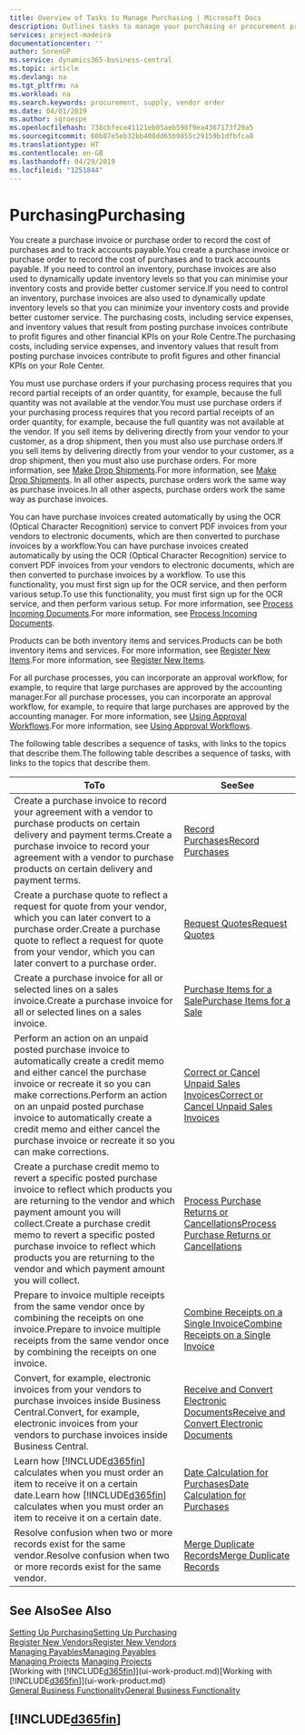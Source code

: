 ```yaml
---
title: Overview of Tasks to Manage Purchasing | Microsoft Docs
description: Outlines tasks to manage your purchasing or procurement processes, including how purchase invoices and purchase orders work.
services: project-madeira
documentationcenter: ''
author: SorenGP
ms.service: dynamics365-business-central
ms.topic: article
ms.devlang: na
ms.tgt_pltfrm: na
ms.workload: na
ms.search.keywords: procurement, supply, vendor order
ms.date: 04/01/2019
ms.author: sgroespe
ms.openlocfilehash: 738cbfece41121eb05aeb598f9ea4367173f29a5
ms.sourcegitcommit: 60b87e5eb32bb408dd65b9855c29159b1dfbfca8
ms.translationtype: HT
ms.contentlocale: en-GB
ms.lasthandoff: 04/29/2019
ms.locfileid: "1251844"
---
```

# <a name="purchasing"></a><span data-ttu-id="d4f55-103">Purchasing</span><span class="sxs-lookup"><span data-stu-id="d4f55-103">Purchasing</span></span>
<span data-ttu-id="d4f55-104">You create a purchase invoice or purchase order to record the cost of purchases and to track accounts payable.</span><span class="sxs-lookup"><span data-stu-id="d4f55-104">You create a purchase invoice or purchase order to record the cost of purchases and to track accounts payable.</span></span> <span data-ttu-id="d4f55-105">If you need to control an inventory, purchase invoices are also used to dynamically update inventory levels so that you can minimise your inventory costs and provide better customer service.</span><span class="sxs-lookup"><span data-stu-id="d4f55-105">If you need to control an inventory, purchase invoices are also used to dynamically update inventory levels so that you can minimize your inventory costs and provide better customer service.</span></span> <span data-ttu-id="d4f55-106">The purchasing costs, including service expenses, and inventory values that result from posting purchase invoices contribute to profit figures and other financial KPIs on your Role Centre.</span><span class="sxs-lookup"><span data-stu-id="d4f55-106">The purchasing costs, including service expenses, and inventory values that result from posting purchase invoices contribute to profit figures and other financial KPIs on your Role Center.</span></span>

<span data-ttu-id="d4f55-107">You must use purchase orders if your purchasing process requires that you record partial receipts of an order quantity, for example, because the full quantity was not available at the vendor.</span><span class="sxs-lookup"><span data-stu-id="d4f55-107">You must use purchase orders if your purchasing process requires that you record partial receipts of an order quantity, for example, because the full quantity was not available at the vendor.</span></span> <span data-ttu-id="d4f55-108">If you sell items by delivering directly from your vendor to your customer, as a drop shipment, then you must also use purchase orders.</span><span class="sxs-lookup"><span data-stu-id="d4f55-108">If you sell items by delivering directly from your vendor to your customer, as a drop shipment, then you must also use purchase orders.</span></span> <span data-ttu-id="d4f55-109">For more information, see [Make Drop Shipments](sales-how-drop-shipment.md).</span><span class="sxs-lookup"><span data-stu-id="d4f55-109">For more information, see [Make Drop Shipments](sales-how-drop-shipment.md).</span></span> <span data-ttu-id="d4f55-110">In all other aspects, purchase orders work the same way as purchase invoices.</span><span class="sxs-lookup"><span data-stu-id="d4f55-110">In all other aspects, purchase orders work the same way as purchase invoices.</span></span>

<span data-ttu-id="d4f55-111">You can have purchase invoices created automatically by using the OCR (Optical Character Recognition) service to convert PDF invoices from your vendors to electronic documents, which are then converted to purchase invoices by a workflow.</span><span class="sxs-lookup"><span data-stu-id="d4f55-111">You can have purchase invoices created automatically by using the OCR (Optical Character Recognition) service to convert PDF invoices from your vendors to electronic documents, which are then converted to purchase invoices by a workflow.</span></span> <span data-ttu-id="d4f55-112">To use this functionality, you must first sign up for the OCR service, and then perform various setup.</span><span class="sxs-lookup"><span data-stu-id="d4f55-112">To use this functionality, you must first sign up for the OCR service, and then perform various setup.</span></span> <span data-ttu-id="d4f55-113">For more information, see [Process Incoming Documents](across-process-income-documents.md).</span><span class="sxs-lookup"><span data-stu-id="d4f55-113">For more information, see [Process Incoming Documents](across-process-income-documents.md).</span></span>      

<span data-ttu-id="d4f55-114">Products can be both inventory items and services.</span><span class="sxs-lookup"><span data-stu-id="d4f55-114">Products can be both inventory items and services.</span></span> <span data-ttu-id="d4f55-115">For more information, see [Register New Items](inventory-how-register-new-items.md).</span><span class="sxs-lookup"><span data-stu-id="d4f55-115">For more information, see [Register New Items](inventory-how-register-new-items.md).</span></span>

<span data-ttu-id="d4f55-116">For all purchase processes, you can incorporate an approval workflow, for example, to require that large purchases are approved by the accounting manager.</span><span class="sxs-lookup"><span data-stu-id="d4f55-116">For all purchase processes, you can incorporate an approval workflow, for example, to require that large purchases are approved by the accounting manager.</span></span> <span data-ttu-id="d4f55-117">For more information, see [Using Approval Workflows](across-how-use-approval-workflows.md).</span><span class="sxs-lookup"><span data-stu-id="d4f55-117">For more information, see [Using Approval Workflows](across-how-use-approval-workflows.md).</span></span>

<span data-ttu-id="d4f55-118">The following table describes a sequence of tasks, with links to the topics that describe them.</span><span class="sxs-lookup"><span data-stu-id="d4f55-118">The following table describes a sequence of tasks, with links to the topics that describe them.</span></span>

| <span data-ttu-id="d4f55-119">To</span><span class="sxs-lookup"><span data-stu-id="d4f55-119">To</span></span> | <span data-ttu-id="d4f55-120">See</span><span class="sxs-lookup"><span data-stu-id="d4f55-120">See</span></span> |
| --- | --- |
| <span data-ttu-id="d4f55-121">Create a purchase invoice to record your agreement with a vendor to purchase products on certain delivery and payment terms.</span><span class="sxs-lookup"><span data-stu-id="d4f55-121">Create a purchase invoice to record your agreement with a vendor to purchase products on certain delivery and payment terms.</span></span> |[<span data-ttu-id="d4f55-122">Record Purchases</span><span class="sxs-lookup"><span data-stu-id="d4f55-122">Record Purchases</span></span>](purchasing-how-record-purchases.md) |
|<span data-ttu-id="d4f55-123">Create a purchase quote to reflect a request for quote from your vendor, which you can later convert to a purchase order.</span><span class="sxs-lookup"><span data-stu-id="d4f55-123">Create a purchase quote to reflect a request for quote from your vendor, which you can later convert to a purchase order.</span></span>|[<span data-ttu-id="d4f55-124">Request Quotes</span><span class="sxs-lookup"><span data-stu-id="d4f55-124">Request Quotes</span></span>](purchasing-how-request-quotes.md)|
| <span data-ttu-id="d4f55-125">Create a purchase invoice for all or selected lines on a sales invoice.</span><span class="sxs-lookup"><span data-stu-id="d4f55-125">Create a purchase invoice for all or selected lines on a sales invoice.</span></span> |[<span data-ttu-id="d4f55-126">Purchase Items for a Sale</span><span class="sxs-lookup"><span data-stu-id="d4f55-126">Purchase Items for a Sale</span></span>](purchasing-how-purchase-products-sale.md) |
| <span data-ttu-id="d4f55-127">Perform an action on an unpaid posted purchase invoice to automatically create a credit memo and either cancel the purchase invoice or recreate it so you can make corrections.</span><span class="sxs-lookup"><span data-stu-id="d4f55-127">Perform an action on an unpaid posted purchase invoice to automatically create a credit memo and either cancel the purchase invoice or recreate it so you can make corrections.</span></span> |[<span data-ttu-id="d4f55-128">Correct or Cancel Unpaid Sales Invoices</span><span class="sxs-lookup"><span data-stu-id="d4f55-128">Correct or Cancel Unpaid Sales Invoices</span></span>](purchasing-how-correct-cancel-unpaid-purchase-invoices.md) |
| <span data-ttu-id="d4f55-129">Create a purchase credit memo to revert a specific posted purchase invoice to reflect which products you are returning to the vendor and which payment amount you will collect.</span><span class="sxs-lookup"><span data-stu-id="d4f55-129">Create a purchase credit memo to revert a specific posted purchase invoice to reflect which products you are returning to the vendor and which payment amount you will collect.</span></span> |[<span data-ttu-id="d4f55-130">Process Purchase Returns or Cancellations</span><span class="sxs-lookup"><span data-stu-id="d4f55-130">Process Purchase Returns or Cancellations</span></span>](purchasing-how-register-new-vendors.md) |
|<span data-ttu-id="d4f55-131">Prepare to invoice multiple receipts from the same vendor once by combining the receipts on one invoice.</span><span class="sxs-lookup"><span data-stu-id="d4f55-131">Prepare to invoice multiple receipts from the same vendor once by combining the receipts on one invoice.</span></span>|[<span data-ttu-id="d4f55-132">Combine Receipts on a Single Invoice</span><span class="sxs-lookup"><span data-stu-id="d4f55-132">Combine Receipts on a Single Invoice</span></span>](purchasing-how-to-combine-receipts.md)|
|<span data-ttu-id="d4f55-133">Convert, for example, electronic invoices from your vendors to purchase invoices inside Business Central.</span><span class="sxs-lookup"><span data-stu-id="d4f55-133">Convert, for example, electronic invoices from your vendors to purchase invoices inside Business Central.</span></span>|[<span data-ttu-id="d4f55-134">Receive and Convert Electronic Documents</span><span class="sxs-lookup"><span data-stu-id="d4f55-134">Receive and Convert Electronic Documents</span></span>](purchasing-how-to-receive-and-convert-electronic-documents.md)|
| <span data-ttu-id="d4f55-135">Learn how [!INCLUDE[d365fin](includes/d365fin_md.md)] calculates when you must order an item to receive it on a certain date.</span><span class="sxs-lookup"><span data-stu-id="d4f55-135">Learn how [!INCLUDE[d365fin](includes/d365fin_md.md)] calculates when you must order an item to receive it on a certain date.</span></span>|[<span data-ttu-id="d4f55-136">Date Calculation for Purchases</span><span class="sxs-lookup"><span data-stu-id="d4f55-136">Date Calculation for Purchases</span></span>](purchasing-date-calculation-for-purchases.md)|
|<span data-ttu-id="d4f55-137">Resolve confusion when two or more records exist for the same vendor.</span><span class="sxs-lookup"><span data-stu-id="d4f55-137">Resolve confusion when two or more records exist for the same vendor.</span></span>|[<span data-ttu-id="d4f55-138">Merge Duplicate Records</span><span class="sxs-lookup"><span data-stu-id="d4f55-138">Merge Duplicate Records</span></span>](sales-how-merge-duplicate-records.md)|

## <a name="see-also"></a><span data-ttu-id="d4f55-139">See Also</span><span class="sxs-lookup"><span data-stu-id="d4f55-139">See Also</span></span>
[<span data-ttu-id="d4f55-140">Setting Up Purchasing</span><span class="sxs-lookup"><span data-stu-id="d4f55-140">Setting Up Purchasing</span></span>](purchasing-setup-purchasing.md)  
[<span data-ttu-id="d4f55-141">Register New Vendors</span><span class="sxs-lookup"><span data-stu-id="d4f55-141">Register New Vendors</span></span>](purchasing-how-register-new-vendors.md)  
[<span data-ttu-id="d4f55-142">Managing Payables</span><span class="sxs-lookup"><span data-stu-id="d4f55-142">Managing Payables</span></span>](payables-manage-payables.md)  
<span data-ttu-id="d4f55-143">[Managing Projects](projects-manage-projects.md)  </span><span class="sxs-lookup"><span data-stu-id="d4f55-143">[Managing Projects](projects-manage-projects.md)  </span></span>  
<span data-ttu-id="d4f55-144">[Working with [!INCLUDE[d365fin](includes/d365fin_md.md)]](ui-work-product.md)</span><span class="sxs-lookup"><span data-stu-id="d4f55-144">[Working with [!INCLUDE[d365fin](includes/d365fin_md.md)]](ui-work-product.md)</span></span>  
[<span data-ttu-id="d4f55-145">General Business Functionality</span><span class="sxs-lookup"><span data-stu-id="d4f55-145">General Business Functionality</span></span>](ui-across-business-areas.md)

## [!INCLUDE[d365fin](includes/free_trial_md.md)]  
